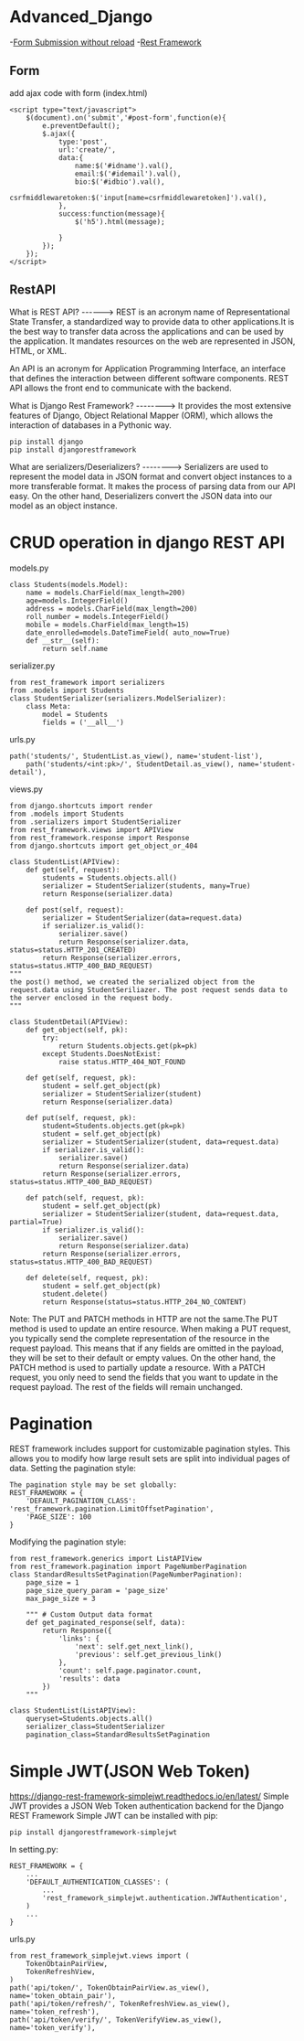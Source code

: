 # Advanced_Django

-[Form Submission without reload](#Form)
-[Rest Framework](#RestAPI)

## Form
add ajax code with form (index.html)
```
<script type="text/javascript">
    $(document).on('submit','#post-form',function(e){
        e.preventDefault();
        $.ajax({
            type:'post',
            url:'create/',
            data:{
                name:$('#idname').val(),
                email:$('#idemail').val(),
                bio:$('#idbio').val(),
                csrfmiddlewaretoken:$('input[name=csrfmiddlewaretoken]').val(),
            },
            success:function(message){
                $('h5').html(message);

            }
        });
    });
</script>
```

## RestAPI

What is REST API? ------>
REST is an acronym name of Representational State Transfer, a standardized way to provide data to other applications.It is the best way to transfer data across the applications and can be used by the application. It mandates resources on the web are represented in JSON, HTML, or XML.

An API is an acronym for Application Programming Interface, an interface that defines the interaction between different software components.
REST API allows the front end to communicate with the backend.

What is Django Rest Framework? --------> It provides the most extensive features of Django, Object Relational Mapper (ORM), which allows the interaction of databases in a Pythonic way.

```
pip install django
pip install djangorestframework
```

What are serializers/Deserializers? --------> Serializers are used to represent the model data in JSON format and convert object instances to a more transferable format. It makes the process of parsing data from our API easy. On the other hand, Deserializers convert the JSON data into our model as an object instance.

# CRUD operation in django REST API

models.py
```
class Students(models.Model):  
    name = models.CharField(max_length=200)  
    age=models.IntegerField()
    address = models.CharField(max_length=200)  
    roll_number = models.IntegerField()  
    mobile = models.CharField(max_length=15)  
    date_enrolled=models.DateTimeField( auto_now=True)  
    def __str__(self):  
        return self.name
```
serializer.py
```
from rest_framework import serializers  
from .models import Students  
class StudentSerializer(serializers.ModelSerializer):  
    class Meta:  
        model = Students  
        fields = ('__all__')
```
urls.py
```
path('students/', StudentList.as_view(), name='student-list'),
    path('students/<int:pk>/', StudentDetail.as_view(), name='student-detail'),
```
views.py
```
from django.shortcuts import render
from .models import Students  
from .serializers import StudentSerializer  
from rest_framework.views import APIView
from rest_framework.response import Response
from django.shortcuts import get_object_or_404  

class StudentList(APIView):
    def get(self, request):
        students = Students.objects.all()
        serializer = StudentSerializer(students, many=True)
        return Response(serializer.data)

    def post(self, request):
        serializer = StudentSerializer(data=request.data)
        if serializer.is_valid():
            serializer.save()
            return Response(serializer.data, status=status.HTTP_201_CREATED)
        return Response(serializer.errors, status=status.HTTP_400_BAD_REQUEST)
"""
the post() method, we created the serialized object from the request.data using StudentSeriliazer. The post request sends data to the server enclosed in the request body.
"""

class StudentDetail(APIView):
    def get_object(self, pk):
        try:
            return Students.objects.get(pk=pk)
        except Students.DoesNotExist:
            raise status.HTTP_404_NOT_FOUND

    def get(self, request, pk):
        student = self.get_object(pk)
        serializer = StudentSerializer(student)
        return Response(serializer.data)

    def put(self, request, pk):
        student=Students.objects.get(pk=pk)
        student = self.get_object(pk)
        serializer = StudentSerializer(student, data=request.data)
        if serializer.is_valid():
            serializer.save()
            return Response(serializer.data)
        return Response(serializer.errors, status=status.HTTP_400_BAD_REQUEST)

    def patch(self, request, pk):
        student = self.get_object(pk)
        serializer = StudentSerializer(student, data=request.data, partial=True)
        if serializer.is_valid():
            serializer.save()
            return Response(serializer.data)
        return Response(serializer.errors, status=status.HTTP_400_BAD_REQUEST)

    def delete(self, request, pk):
        student = self.get_object(pk)
        student.delete()
        return Response(status=status.HTTP_204_NO_CONTENT)
```
Note: The PUT and PATCH methods in HTTP are not the same.The PUT method is used to update an entire resource. When making a PUT request, you typically send the complete representation of the resource in the request payload. This means that if any fields are omitted in the payload, they will be set to their default or empty values.
On the other hand, the PATCH method is used to partially update a resource. With a PATCH request, you only need to send the fields that you want to update in the request payload. The rest of the fields will remain unchanged.

# Pagination
REST framework includes support for customizable pagination styles. This allows you to modify how large result sets are split into individual pages of data.
Setting the pagination style:
```
The pagination style may be set globally:
REST_FRAMEWORK = {
    'DEFAULT_PAGINATION_CLASS': 'rest_framework.pagination.LimitOffsetPagination',
    'PAGE_SIZE': 100
}
```
Modifying the pagination style:
```
from rest_framework.generics import ListAPIView
from rest_framework.pagination import PageNumberPagination
class StandardResultsSetPagination(PageNumberPagination):
    page_size = 1
    page_size_query_param = 'page_size'
    max_page_size = 3

    """ # Custom Output data format
    def get_paginated_response(self, data):
        return Response({
            'links': {
                'next': self.get_next_link(),
                'previous': self.get_previous_link()
            },
            'count': self.page.paginator.count,
            'results': data
        })
    """

class StudentList(ListAPIView):
    queryset=Students.objects.all()
    serializer_class=StudentSerializer
    pagination_class=StandardResultsSetPagination
```

# Simple JWT(JSON Web Token)
https://django-rest-framework-simplejwt.readthedocs.io/en/latest/
Simple JWT provides a JSON Web Token authentication backend for the Django REST Framework
Simple JWT can be installed with pip:
```
pip install djangorestframework-simplejwt
```
In setting.py:
```
REST_FRAMEWORK = {
    ...
    'DEFAULT_AUTHENTICATION_CLASSES': (
        ...
        'rest_framework_simplejwt.authentication.JWTAuthentication',
    )
    ...
}
```
urls.py
```
from rest_framework_simplejwt.views import (
    TokenObtainPairView,
    TokenRefreshView,
)
path('api/token/', TokenObtainPairView.as_view(), name='token_obtain_pair'),
path('api/token/refresh/', TokenRefreshView.as_view(), name='token_refresh'),
path('api/token/verify/', TokenVerifyView.as_view(), name='token_verify'),
```










